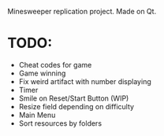 Minesweeper replication project. Made on Qt.

# TODO:

- Cheat codes for game 
- Game winning
- Fix weird artifact with number displaying
- Timer
- Smile on Reset/Start Button (WIP)
- Resize field depending on difficulty
- Main Menu
- Sort resources by folders
